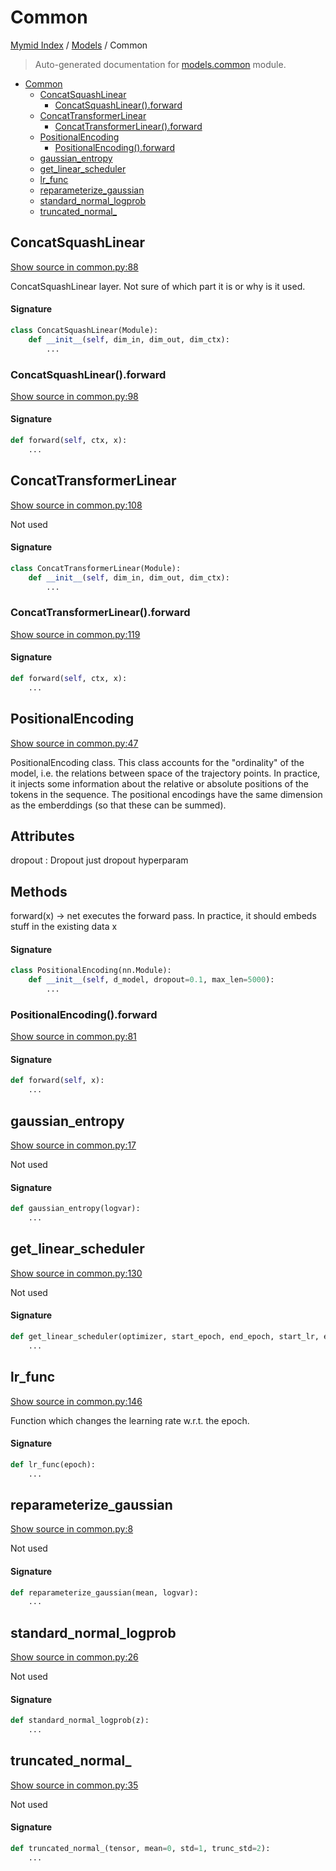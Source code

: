 # Common

[Mymid Index](../README.md#mymid-index) /
[Models](./index.md#models) /
Common

> Auto-generated documentation for [models.common](https://github.com/enricobu96/myMID/blob/main/models/common.py) module.

- [Common](#common)
  - [ConcatSquashLinear](#concatsquashlinear)
    - [ConcatSquashLinear().forward](#concatsquashlinear()forward)
  - [ConcatTransformerLinear](#concattransformerlinear)
    - [ConcatTransformerLinear().forward](#concattransformerlinear()forward)
  - [PositionalEncoding](#positionalencoding)
    - [PositionalEncoding().forward](#positionalencoding()forward)
  - [gaussian_entropy](#gaussian_entropy)
  - [get_linear_scheduler](#get_linear_scheduler)
  - [lr_func](#lr_func)
  - [reparameterize_gaussian](#reparameterize_gaussian)
  - [standard_normal_logprob](#standard_normal_logprob)
  - [truncated_normal_](#truncated_normal_)

## ConcatSquashLinear

[Show source in common.py:88](https://github.com/enricobu96/myMID/blob/main/models/common.py#L88)

ConcatSquashLinear layer. Not sure of which part it is or why is it used.

#### Signature

```python
class ConcatSquashLinear(Module):
    def __init__(self, dim_in, dim_out, dim_ctx):
        ...
```

### ConcatSquashLinear().forward

[Show source in common.py:98](https://github.com/enricobu96/myMID/blob/main/models/common.py#L98)

#### Signature

```python
def forward(self, ctx, x):
    ...
```



## ConcatTransformerLinear

[Show source in common.py:108](https://github.com/enricobu96/myMID/blob/main/models/common.py#L108)

Not used

#### Signature

```python
class ConcatTransformerLinear(Module):
    def __init__(self, dim_in, dim_out, dim_ctx):
        ...
```

### ConcatTransformerLinear().forward

[Show source in common.py:119](https://github.com/enricobu96/myMID/blob/main/models/common.py#L119)

#### Signature

```python
def forward(self, ctx, x):
    ...
```



## PositionalEncoding

[Show source in common.py:47](https://github.com/enricobu96/myMID/blob/main/models/common.py#L47)

PositionalEncoding class. This class accounts for the "ordinality" of the model, i.e.
the relations between space of the trajectory points.
In practice, it injects some information about the relative or absolute positions of the tokens
in the sequence. The positional encodings have the same dimension as the emberddings (so that
these can be summed).

Attributes
----------
dropout : Dropout
    just dropout hyperparam

Methods
-------
forward(x) -> net
    executes the forward pass. In practice, it should embeds stuff in the existing data x

#### Signature

```python
class PositionalEncoding(nn.Module):
    def __init__(self, d_model, dropout=0.1, max_len=5000):
        ...
```

### PositionalEncoding().forward

[Show source in common.py:81](https://github.com/enricobu96/myMID/blob/main/models/common.py#L81)

#### Signature

```python
def forward(self, x):
    ...
```



## gaussian_entropy

[Show source in common.py:17](https://github.com/enricobu96/myMID/blob/main/models/common.py#L17)

Not used

#### Signature

```python
def gaussian_entropy(logvar):
    ...
```



## get_linear_scheduler

[Show source in common.py:130](https://github.com/enricobu96/myMID/blob/main/models/common.py#L130)

Not used

#### Signature

```python
def get_linear_scheduler(optimizer, start_epoch, end_epoch, start_lr, end_lr):
    ...
```



## lr_func

[Show source in common.py:146](https://github.com/enricobu96/myMID/blob/main/models/common.py#L146)

Function which changes the learning rate w.r.t. the epoch.

#### Signature

```python
def lr_func(epoch):
    ...
```



## reparameterize_gaussian

[Show source in common.py:8](https://github.com/enricobu96/myMID/blob/main/models/common.py#L8)

Not used

#### Signature

```python
def reparameterize_gaussian(mean, logvar):
    ...
```



## standard_normal_logprob

[Show source in common.py:26](https://github.com/enricobu96/myMID/blob/main/models/common.py#L26)

Not used

#### Signature

```python
def standard_normal_logprob(z):
    ...
```



## truncated_normal_

[Show source in common.py:35](https://github.com/enricobu96/myMID/blob/main/models/common.py#L35)

Not used

#### Signature

```python
def truncated_normal_(tensor, mean=0, std=1, trunc_std=2):
    ...
```


